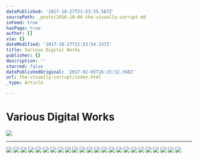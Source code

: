 ```yaml
---
datePublished: '2017-10-27T21:53:55.567Z'
sourcePath: _posts/2016-10-06-the-visually-corrupt.md
inFeed: true
hasPage: true
author: []
via: {}
dateModified: '2017-10-27T21:53:54.337Z'
title: Various Digital Works
publisher: {}
description: ''
starred: false
datePublishedOriginal: '2017-02-05T16:15:32.368Z'
url: the-visually-corrupt/index.html
_type: Article

---
```

# Various Digital Works
![](https://the-grid-user-content.s3-us-west-2.amazonaws.com/6436e980-9d53-4e5f-9ebb-e52c272bd8e2.jpg)

---

![](https://s3-us-west-2.amazonaws.com/the-grid-img/p/a9aa94f898ed4953c1a7a538a0650e158acc2a69.jpg)
![](https://s3-us-west-2.amazonaws.com/the-grid-img/p/6747baef04f1bf8e9051d5196c93bbd5fb07a492.jpg)
![](https://the-grid-user-content.s3-us-west-2.amazonaws.com/bb260add-ee8b-4516-bbaa-00bdaccf8a88.jpg)
![](https://the-grid-user-content.s3-us-west-2.amazonaws.com/61786344-1698-45c2-866e-56d834759e5b.jpg)
![](https://the-grid-user-content.s3-us-west-2.amazonaws.com/8a8dcaf9-1181-4cc6-8057-09bce3a50e5d.jpg)
![](https://imgflo.herokuapp.com/graph/2b2431f8e7ba7b0/68bf8235a84a35dcd1427faba9aa1941/croprotate.jpg?cropheight=3939&cropwidth=7360&degrees=0&input=https%3A%2F%2Fthe-grid-user-content.s3-us-west-2.amazonaws.com%2Fbfa1507a-5fb5-4ed7-8a6a-43fbcbed1d92.jpg&x=0&y=0)
![](https://the-grid-user-content.s3-us-west-2.amazonaws.com/9e066c7d-869f-4456-b3b8-752726ff9968.jpg)
![](https://the-grid-user-content.s3-us-west-2.amazonaws.com/0143303d-313b-4d38-b73f-1bf2f454b91b.jpg)
![](https://the-grid-user-content.s3-us-west-2.amazonaws.com/216e6774-bc23-4cec-90fa-d0b96a1c2646.jpg)
![](https://the-grid-user-content.s3-us-west-2.amazonaws.com/427b33dd-590f-4a1c-9918-ea4b07e3cabb.jpg)
![](https://the-grid-user-content.s3-us-west-2.amazonaws.com/f1645edb-ceb1-4f19-8652-68ead6d78f33.jpg)
![](https://the-grid-user-content.s3-us-west-2.amazonaws.com/1c5bc220-d15a-41c9-84ef-4f88c1e70c44.jpg)
![](https://imgflo.herokuapp.com/graph/2b2431f8e7ba7b0/8e332572691aa31c416182b83103fa40/croprotate.jpg?cropheight=6091&cropwidth=4248&degrees=0&input=https%3A%2F%2Fthe-grid-user-content.s3-us-west-2.amazonaws.com%2F5006ede9-1f08-456d-9e58-6623e20388aa.jpg&x=0&y=0)
![](https://the-grid-user-content.s3-us-west-2.amazonaws.com/f3be2ba9-2a86-4538-bbd5-bfa126d8114f.jpg)
![](https://the-grid-user-content.s3-us-west-2.amazonaws.com/67ead2f3-5e52-4815-82b5-fc4c5d243bd9.jpg)
![](https://imgflo.herokuapp.com/graph/2b2431f8e7ba7b0/f4cd1cba9493b63c25e7944042e90a7b/croprotate.jpg?cropheight=3632&cropwidth=7278&degrees=0&input=https%3A%2F%2Fthe-grid-user-content.s3-us-west-2.amazonaws.com%2F5089a15c-9f02-48c3-80c6-c0da12ecd350.jpg&x=0&y=0)
![](https://imgflo.herokuapp.com/graph/2b2431f8e7ba7b0/093478b7a04781db683170a899910976/croprotate.jpg?cropheight=2751&cropwidth=8141&degrees=0&input=https%3A%2F%2Fthe-grid-user-content.s3-us-west-2.amazonaws.com%2F9fb05171-50a1-4ebf-8e78-f758c4989659.jpg&x=0&y=0)
![](https://imgflo.herokuapp.com/graph/2b2431f8e7ba7b0/866e80ffbfba5f8a242d9c04cf11f723/croprotate.jpg?cropheight=4263&cropwidth=5000&degrees=0&input=https%3A%2F%2Fthe-grid-user-content.s3-us-west-2.amazonaws.com%2F20d401ea-0961-4d69-841f-1a0c163df165.jpg&x=0&y=0)
![](https://imgflo.herokuapp.com/graph/2b2431f8e7ba7b0/6a65844fb18c43d4dc551130db264022/croprotate.jpg?cropheight=4910&cropwidth=7360&degrees=0&input=https%3A%2F%2Fthe-grid-user-content.s3-us-west-2.amazonaws.com%2Fe591b4d4-0d66-49f1-8731-c51901003ab9.jpg&x=0&y=0)
![](https://imgflo.herokuapp.com/graph/2b2431f8e7ba7b0/baf84b0c705a88f49925838851c091db/croprotate.jpg?cropheight=2562&cropwidth=3840&degrees=0&input=https%3A%2F%2Fthe-grid-user-content.s3-us-west-2.amazonaws.com%2F7ed311fe-d969-4a13-b46b-174459bec40e.jpg&x=0&y=0)
![](https://imgflo.herokuapp.com/graph/2b2431f8e7ba7b0/cd20a36ad433c63c77d40ef2d2decedc/croprotate.jpg?cropheight=1306&cropwidth=7000&degrees=0&input=https%3A%2F%2Fthe-grid-user-content.s3-us-west-2.amazonaws.com%2F795fdcb7-70e0-4dc0-b7bf-26b6d465f4cd.jpg&x=0&y=0)
![](https://the-grid-user-content.s3-us-west-2.amazonaws.com/7f9b4870-ec14-4d0d-97c5-4544e5d61ac8.jpg)
![](https://the-grid-user-content.s3-us-west-2.amazonaws.com/0f22b902-08b6-4f9e-9ba0-1b0679ffae69.jpg)
![](https://the-grid-user-content.s3-us-west-2.amazonaws.com/c9e8e12d-bfe3-4a3f-af7c-409269bc162d.jpg)